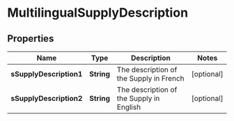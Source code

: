 

# MultilingualSupplyDescription

## Properties

Name | Type | Description | Notes
------------ | ------------- | ------------- | -------------
**sSupplyDescription1** | **String** | The description of the Supply in French |  [optional]
**sSupplyDescription2** | **String** | The description of the Supply in English |  [optional]




